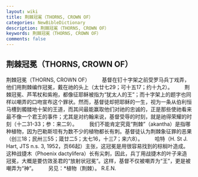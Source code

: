 ```yaml
---
layout: wiki
title: 荆棘冠冕（THORNS, CROWN OF）
categories: NewBibleDictionary
description: 荆棘冠冕（THORNS, CROWN OF）
keywords: 荆棘冠冕（THORNS, CROWN OF）
comments: false
---
```


## 荆棘冠冕（THORNS, CROWN OF）



荆棘冠冕（THORNS, CROWN OF）
　　基督在钉十字架之前受罗马兵丁戏弄，他们用荆棘编作冠冕，戴在祂的头上（太廿七29；可十五17；约十九2）。
　　荆棘冠冕、芦苇杖和紫袍，都像征耶稣被指为“犹太人的王”；而十字架上的题字也同样以嘲弄的口吻宣布这个罪状。然而，基督徒却把耶稣的一生，视为一条从伯利恒马槽到髑髅地十架的王道，而其间最能赢取他们对祂的忠诚的，正是那些使祂看来最不像一个君王的事件；尤其是对约翰来说，基督受辱的时刻，就是祂得荣耀的时刻（十二31-33；参：来二9）。
　　我们不能肯定究竟“荆棘”（akantha）是指哪种植物，因为巴勒斯坦有为数不少的植物都长有刺。基督徒认为荆棘象征罪的恶果（创三18；民卅三55；箴廿二5；太七16，十三7；来六8）。
　　哈特（H. St J. Hart, JTS n.s. 3, 1952，页66起）主张，这冠冕是用很容易找到的棕榈叶造成。这种战捷木（Phoenix dactylifera）长有尖刺，因此，兵丁用战捷木的叶子来造冠冕，大概是要仿效圣君的“放射状冠冕”。这样，基督不仅被嘲弄为“王”，更是被嘲弄为“神”。
　　另见：*植物（荆棘）。
R.E.N.




